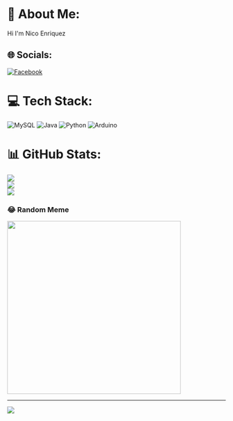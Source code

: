 # 💫 About Me:
Hi I'm Nico Enriquez<br>


## 🌐 Socials:
[![Facebook](https://img.shields.io/badge/Facebook-%231877F2.svg?logo=Facebook&logoColor=white)](https://www.facebook.com/nico.enriquez.1422?mibextid=ZbWKwL)

# 💻 Tech Stack:
![MySQL](https://img.shields.io/badge/mysql-%2300000f.svg?style=for-the-badge&logo=mysql&logoColor=white) ![Java](https://img.shields.io/badge/java-%23ED8B00.svg?style=for-the-badge&logo=openjdk&logoColor=white) ![Python](https://img.shields.io/badge/python-3670A0?style=for-the-badge&logo=python&logoColor=ffdd54) ![Arduino](https://img.shields.io/badge/-Arduino-00979D?style=for-the-badge&logo=Arduino&logoColor=white)
# 📊 GitHub Stats:
![](https://github-readme-stats.vercel.app/api?username=EMBOTIDO&theme=dracula&hide_border=false&include_all_commits=false&count_private=false)<br/>
![](https://github-readme-streak-stats.herokuapp.com/?user=EMBOTIDO&theme=dracula&hide_border=false)<br/>
![](https://github-readme-stats.vercel.app/api/top-langs/?username=EMBOTIDO&theme=dracula&hide_border=false&include_all_commits=false&count_private=false&layout=compact)

### 😂 Random Meme
<img src='https://randommeme-five.vercel.app/' style="height: 400px;"/>

---
[![](https://visitcount.itsvg.in/api?id=EMBOTIDO&icon=5&color=8)](https://visitcount.itsvg.in)

<!-- Proudly created with GPRM ( https://gprm.itsvg.in ) -->
